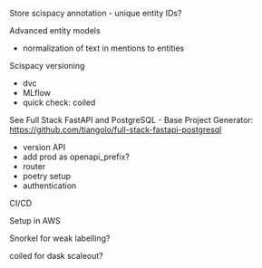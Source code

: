 Store scispacy annotation - unique entity IDs?

Advanced entity models

- normalization of text in mentions to entities

Scispacy versioning
- dvc
- MLflow
- quick check: coiled

See Full Stack FastAPI and PostgreSQL - Base Project Generator:
https://github.com/tiangolo/full-stack-fastapi-postgresql

- version API
- add prod as openapi_prefix?
- router
- poetry setup
- authentication

CI/CD

Setup in AWS

Snorkel for weak labelling?

coiled for dask scaleout?
